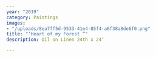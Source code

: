 ```yaml
---
year: "2019"
category: Paintings
images:
- "/uploads/8ea7ff5d-9533-41e4-85f4-a6f38a8de6f0.png"
title: "‘Heart of my Forest “"
description: Oil on Linen 24th x 24’

---
```

